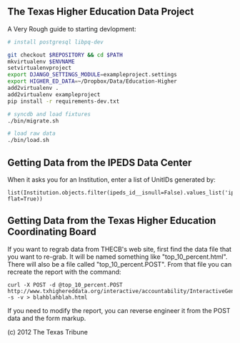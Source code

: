 The Texas Higher Education Data Project
---------------------------------------

A Very Rough guide to starting devlopment:

```bash
# install postgresql libpq-dev

git checkout $REPOSITORY && cd $PATH
mkvirtualenv $ENVNAME
setvirtualenvproject
export DJANGO_SETTINGS_MODULE=exampleproject.settings
export HIGHER_ED_DATA=~/Dropbox/Data/Education-Higher
add2virtualenv .
add2virtualenv exampleproject
pip install -r requirements-dev.txt

# syncdb and load fixtures
./bin/migrate.sh

# load raw data
./bin/load.sh
```


Getting Data from the IPEDS Data Center
-----------------
When it asks you for an Institution, enter a list of UnitIDs generated by:

	list(Institution.objects.filter(ipeds_id__isnull=False).values_list('ipeds_id', flat=True))

Getting Data from the Texas Higher Education Coordinating Board
------------------
If you want to regrab data from THECB's web site, first find the data file that you want to re-grab.
It will be named something like "top_10_percent.html". There will also be a file called "top_10_percent.POST". From that file you can recreate the report with the command:

    curl -X POST -d @top_10_percent.POST http://www.txhighereddata.org/interactive/accountability/InteractiveGenerate.cfm -s -v > blahblahblah.html

If you need to modify the report, you can reverse engineer it from the POST data and the form markup.




(c) 2012 The Texas Tribune
